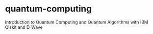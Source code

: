 # quantum-computing
Introduction to Quantum Computing and Quantum Algorithms with IBM Qiskit and D-Wave 
